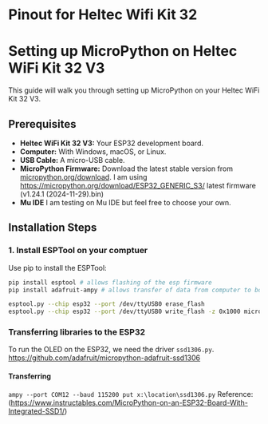 # Pinout for Heltec Wifi Kit 32 

# Setting up MicroPython on Heltec WiFi Kit 32 V3

This guide will walk you through setting up MicroPython on your Heltec WiFi Kit 32 V3.

## Prerequisites

* **Heltec WiFi Kit 32 V3:** Your ESP32 development board.
* **Computer:**  With Windows, macOS, or Linux.
* **USB Cable:** A micro-USB cable.
* **MicroPython Firmware:** Download the latest stable version from [micropython.org/download](micropython.org/download). I am using https://micropython.org/download/ESP32_GENERIC_S3/ latest firmware (v1.24.1 (2024-11-29).bin)
* **Mu IDE** I am testing on Mu IDE but feel free to choose your own.

## Installation Steps

### 1. Install ESPTool on your comptuer

Use pip to install the ESPTool:

```bash
pip install esptool # allows flashing of the esp firmware
pip install adafruit-ampy # allows transfer of data from computer to board

esptool.py --chip esp32 --port /dev/ttyUSB0 erase_flash
esptool.py --chip esp32 --port /dev/ttyUSB0 write_flash -z 0x1000 micropython-esp32-xxxx.bin

```

### Transferring libraries to the ESP32
To run the OLED on the ESP32, we need the driver `ssd1306.py`. 
https://github.com/adafruit/micropython-adafruit-ssd1306
#### Transferring 
```ampy --port COM12 --baud 115200 put x:\location\ssd1306.py```
Reference: (https://www.instructables.com/MicroPython-on-an-ESP32-Board-With-Integrated-SSD1/)


